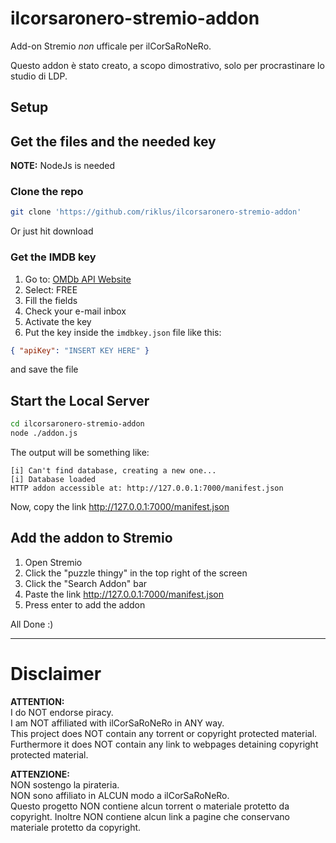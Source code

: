 # ilcorsaronero-stremio-addon

Add-on Stremio *non* ufficale per ilCorSaRoNeRo.  

Questo addon è stato creato, a scopo dimostrativo, solo per procrastinare lo studio di LDP.

## Setup

## Get the files and the needed key

**NOTE:** NodeJs is needed

### Clone the repo

```bash
git clone 'https://github.com/riklus/ilcorsaronero-stremio-addon'
```
Or just hit download

### Get the IMDB key

1. Go to: [OMDb API Website](https://www.omdbapi.com/apikey.aspx)
2. Select: FREE
3. Fill the fields
4. Check your e-mail inbox
5. Activate the key
6. Put the key inside the ```imdbkey.json``` file like this:
```json
{ "apiKey": "INSERT KEY HERE" }
```
and save the file

## Start the Local Server

```bash
cd ilcorsaronero-stremio-addon
node ./addon.js
```

The output will be something like:
```
[i] Can't find database, creating a new one...
[i] Database loaded
HTTP addon accessible at: http://127.0.0.1:7000/manifest.json
```
Now, copy the link http://127.0.0.1:7000/manifest.json

## Add the addon to Stremio
1. Open Stremio
2. Click the "puzzle thingy" in the top right of the screen
3. Click the "Search Addon" bar
4. Paste the link http://127.0.0.1:7000/manifest.json
5. Press enter to add the addon


All Done :)  

---

# Disclaimer

**ATTENTION:**  
I do NOT endorse piracy.  
I am NOT affiliated with ilCorSaRoNeRo in ANY way.  
This project does NOT contain any torrent or copyright protected material. Furthermore it does NOT contain any link to webpages detaining copyright protected material.  

**ATTENZIONE:**  
NON sostengo la pirateria.   
NON sono affiliato in ALCUN modo a ilCorSaRoNeRo.   
Questo progetto NON contiene alcun torrent o materiale protetto da copyright. Inoltre NON contiene alcun link a pagine che conservano materiale protetto da copyright.
